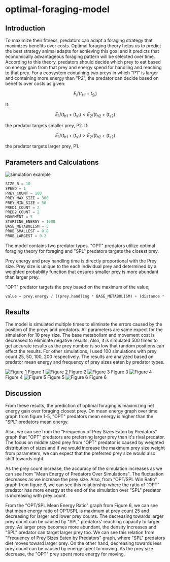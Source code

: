 # optimal-foraging-model
 
## Introduction

To maximize their fitness, predators can adapt a foraging strategy that maximizes benefits over costs. Optimal foraging theory helps us to predict the best strategy animal adapts for achieving this goal and it predicts that economically advantageous foraging pattern will be selected over time. According to this theory, predators should decide which prey to eat based on energy gain from that prey and energy spend for handling and reaching to that prey.  For a ecosystem containing two preys in which "P1" is larger and containing more energy than "P2", the predator can decide based on benefits over costs as given:

$$
E_i / (t_{Hi} + t_{Si} ) 
$$

If:

$$
E_1 / (t_{h1} + (t_{s1}) < E_2 / (t_{h2} + (t_{s2})
$$

the predator targets smaller prey, P2.
If:

$$
E_1 / (t_{h1} + (t_{s1}) > E_2 / (t_{h2} + (t_{s2})
$$

the predator targets larger prey, P1.
## Parameters and Calculations

![simulation example](files/optimal_foraging_model.gif)

```python
SIZE_R = 10
SPEED = 1
PREY_COUNT = 100
PREY_MAX_SIZE = 300
PREY_MIN_SIZE = 50
PRED1_COUNT = 2
PRED2_COUNT = 2
MOVEMENT = 5
STARTING_ENERGY = 1000
BASE_METABOLISM = 5
PROB_SMALLEST = 0.8
PROB_LARGEST = 0.2
```

The model contains two predator types. "OPT" predators utilize optimal foraging theory for foraging and "SPL" predators targets the closest prey. 

Prey energy and prey handling time is directly proportional with the Prey size. Prey size is unique to the each individual prey and determined by a weighted probability function that ensures smaller prey is more abundant than larger prey. 

"OPT" predator targets the prey based on the maximum of the value;

```python
value = prey.energy / ((prey.handling * BASE_METABOLISM) + (distance * (MOVEMENT + BASE_METABOLISM))
```
## Results

The model is simulated multiple times to eliminate the errors caused by the position of the preys and predators. All parameters are same expect for the simulation for 10 prey size. The base metabolism and movement cost is decreased to eliminate negative results. Also, it is simulated 500 times to get accurate results as the prey number is so low that random positions can effect the results. For other simulations, I used 100 simulations with prey count 25, 50, 100, 200 respectively. The results are analyzed  based on predator mean energy and frequency of prey sizes eaten by predator types. 

![Figure 1](files/500_10_2_2.png)
    Figure 1
![Figure 2](files/100_25_2_2.png)
	Figure 2
![Figure 3](files/100_50_2_2.png)
	Figure 3
![Figure 4](files/100_100_2_2.png)
    Figure 4
![Figure 5](files/100_200_2_2.png)
    Figure 5
![Figure 6](files/ultimate_data.png)
    Figure 6
## Discussion

From these results, the prediction of optimal foraging is maximizing net energy gain over foraging closest prey.  On mean energy graph over time graph from figure 1-5, "OPT" predators mean energy is higher than the "SPL" predators mean energy. 

Also, we can see from the "Frequency of Prey Sizes Eaten by Predators" graph that "OPT" predators are preferring larger prey than it's rival predator. The focus on middle sized prey from "OPT" predator is caused by weighted distribution of sizes and if we would increase the maximum prey size weight from parameters, we can expect that the preferred prey size would also shift towards right. 

As the prey count increase, the accuracy of the simulation increases as we can see from "Mean Energy of Predators Over Simulations". The fluctuation decreases as we increase the prey size. Also, from "OPT/SPL Win Ratio" graph from figure 6, we can see this relationship where the ratio of "OPT" predator has more energy at the end of the simulation over "SPL" predator is increasing with prey count.

From the "OPT/SPL Mean Energy Ratio" graph from Figure 6, we can see that mean energy ratio of OPT/SPL is maximum at prey count 25 and decreasing for larger and lower prey counts. The decreasing towards larger prey count can be caused by "SPL" predators' reaching capacity to larger prey. As larger prey becomes more abundant, the density increases and "SPL" predator can target larger prey too. We can see this relation from "Frequency of Prey Sizes Eaten by Predators" graph, where "SPL" predators diet moves toward larger prey. On the other hand, decreasing towards less prey count can be caused by energy spent to moving. As the prey size decrease, the "OPT" prey spent more energy for moving.

